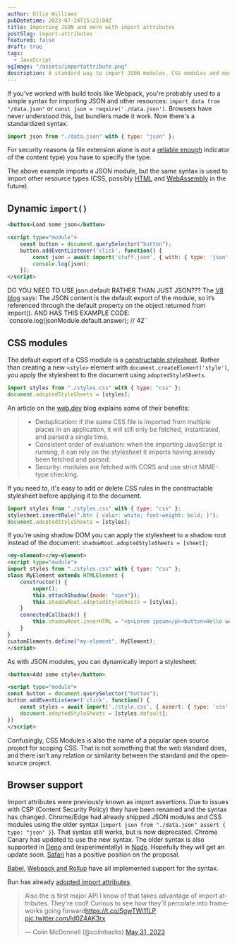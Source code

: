 ```yaml
---
author: Ollie Williams
pubDatetime: 2023-07-24T15:22:00Z
title: Importing JSON and more with import attributes
postSlug: import-attributes
featured: false
draft: true
tags:
  - JavaScript
ogImage: "/assets/importattribute.png"
description: A standard way to import JSON modules, CSS modules and more
---
```


If you've worked with build tools like Webpack, you're probably used to a simple syntax for importing JSON and other resources: `import data from "/data.json"` or `const json = require('./data.json')`. Browsers have never understood this, but bundlers made it work. Now there's a standardized syntax. 

```js
import json from "./data.json" with { type: "json" };
```

For security reasons (a file extension alone is not a [reliable enough](https://v8.dev/features/import-assertions#:~:text=But%2C%20there%E2%80%99s%20a%20security%20issue%20with%20relying%20on%20the%20MIME%20type%20alone.) indicator of the content type) you have to specify the type. 

The above example imports a JSON module, but the same syntax is used to import other resource types (CSS, possibly [HTML](https://bugs.chromium.org/p/chromium/issues/detail?id=990978) and [WebAssembly](https://github.com/tc39/proposal-import-attributes/blob/master/README.md#worker-instantiation:~:text=it%27s%20still%20uncertain%20whether%20importing%20WebAssembly%20modules%20would%20need%20to%20be%20marked%20specially) in the future). 

## Dynamic `import()`
```html
<button>Load some json</button>

<script type="module">
    const button = document.querySelector("button");
    button.addEventListener('click', function() {
        const json = await import('stuff.json', { with: { type: 'json' } });
        console.log(json);
    });
</script>
```
DO YOU NEED TO USE json.default RATHER THAN JUST JSON??? The [V8 blog](https://v8.dev/features/import-assertions) says: 
The JSON content is the default export of the module, so it’s referenced through the default property on the object returned from import(). AND HAS THIS EXAMPLE CODE: `console.log(jsonModule.default.answer); // 42``

## CSS modules

The default export of a CSS module is a [constructable stylesheet](https://web.dev/constructable-stylesheets/). Rather than creating a new `<style>` element with `document.createElement('style')`, you apply the stylesheet to the document using `adoptedStyleSheets`.

```js
import styles from "./styles.css" with { type: "css" };
document.adoptedStyleSheets = [styles];
```

An article on the [web.dev](https://web.dev/css-module-scripts/) blog explains some of their benefits: 
> - Deduplication: if the same CSS file is imported from multiple places in an application, it will still only be fetched, instantiated, and parsed a single time.
>  - Consistent order of evaluation: when the importing JavaScript is running, it can rely on the stylesheet it imports having already been fetched and parsed.
>  - Security: modules are fetched with CORS and use strict MIME-type checking.

If you need to, it's easy to add or delete CSS rules in the constructable stylesheet before applying it to the document. 

```js
import styles from "./styles.css" with { type: "css" };
stylesheet.insertRule(".btn { color: white; font-weight: bold; }");
document.adoptedStyleSheets = [styles];
```

If you're using shadow DOM you can apply the stylesheet to a shadow root instead of the document: `shadowRoot.adoptedStyleSheets = [sheet];`

```html
<my-element></my-element>
<script type="module">
import styles from "./styles.css" with { type: "css" };
class MyElement extends HTMLElement {
    constructor() {
        super();
        this.attachShadow({mode: "open"});
        this.shadowRoot.adoptedStyleSheets = [styles];
    }
    connectedCallback() {
        this.shadowRoot.innerHTML = "<p>Lorem ipsum</p><button>Hello world!</button>";
    }
}
customElements.define("my-element", MyElement);
</script>
```

As with JSON modules, you can dynamically import a stylesheet:

```html
<button>Add some style</button>

<script type="module">
const button = document.querySelector("button");
button.addEventListener('click', function() {
    const styles = await import('./style.css', { assert: { type: 'css' } });
    document.adoptedStyleSheets = [styles.default];
})
</script>
```

Confusingly, CSS Modules is also the name of a popular open source project for scoping CSS. That is not something that the web standard does, and there isn't any relation or similarity between the standard and the open-source project.

## Browser support
Import attributes were previously known as import assertions. Due to issues with CSP (Content Security Policy) they have been renamed and the syntax has changed. Chrome/Edge had already shipped JSON modules and CSS modules using the older syntax (`import json from "./data.json" assert { type: "json" }`). That syntax still works, but is now deprecated. Chrome Canary has updated to use the new syntax. The older syntax is also supported in [Deno](https://examples.deno.land/importing-json) and (experimentally) in [Node](https://nodejs.org/api/esm.html#import-assertions). Hopefully they will get an update soon. [Safari](https://github.com/WebKit/standards-positions/issues/77#issuecomment-1290347676) has a positive position on the proposal.

[Babel](https://babeljs.io/blog/2023/05/26/7.22.0#import-attributes-15536-15620), [Webpack and Rollup](https://github.com/nicolo-ribaudo/import-attributes-ecosystem-support#import-attributes-support-in-tools) have all implemented support for the syntax. 

Bun has already [adopted import attributes](https://bun.sh/blog/bun-macros).

<blockquote class="twitter-tweet"><p lang="en" dir="ltr">Also the is first major API I know of that takes advantage of import attributes. They&#39;re cool! Curious to see how they&#39;ll percolate into frameworks going forward<a href="https://t.co/SgwTWi11LP">https://t.co/SgwTWi11LP</a> <a href="https://t.co/ld0Z4AK3rx">pic.twitter.com/ld0Z4AK3rx</a></p>&mdash; Colin McDonnell (@colinhacks) <a href="https://twitter.com/colinhacks/status/1664042942720528384?ref_src=twsrc%5Etfw">May 31, 2023</a></blockquote> <script async src="https://platform.twitter.com/widgets.js" charset="utf-8"></script>


